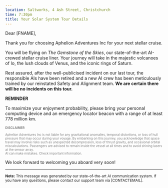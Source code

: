 ```yaml
---
location: Saltworks, 4 Ash Street, Christchurch
time: 7:30pm
title: Your Solar System Tour Details
---
```


Dear [FNAME],

Thank you for choosing Aphelion Adventures Inc for your next stellar cruise.

You will be flying on *The Gemstone of the Skies*, our state-of-the-art AI-crewed stellar cruise liner. Your journey will take in the majestic volcanoes of Io, the lush clouds of Venus, and the iconic rings of Saturn.

Rest assured, after the well-publicised incident on our last tour, the responsible AIs have been retired and a new AI crew has been meticulously trained by our reinstated Safety and Alignment team. **We are certain there will be no incidents on this tour.**

**REMINDER**

To maximize your enjoyment probability, please bring your personal computing device and an emergency locator beacon with a range of at least 778 million km.

<div style="font-size: x-small; color: gray">
  <b>DISCLAIMER</b>


  Aphelion Adventures Inc is not liable for any gravitational anomalies, temporal distortions, or loss of hull pressure that may occur during your voyage. By embarking on this journey, you acknowledge that space travel may involve risks such as unexpected decompression, loss of thrust gravity, and occasional orbital miscalculations. Passengers are advised to remain inside the vessel at all times and to avoid shining lasers at the sensor array. 
  <br>
  AI can make mistakes. Check important information.
</div>

We look forward to welcoming you aboard very soon!

---

<small>
<b>Note:</b> This message was generated by our state-of-the-art AI communication system. If you have any questions, please contact our support team via [CONTACTEMAIL].
</small>
